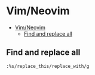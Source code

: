 # Vim/Neovim
<!--ts-->
* [Vim/Neovim](vim.md#vimneovim)
   * [Find and replace all](vim.md#find-and-replace-all)

<!-- Added by: runner, at: Mon Jun 21 13:24:56 UTC 2021 -->

<!--te-->

## Find and replace all
```vim
:%s/replace_this/replace_with/g
```
